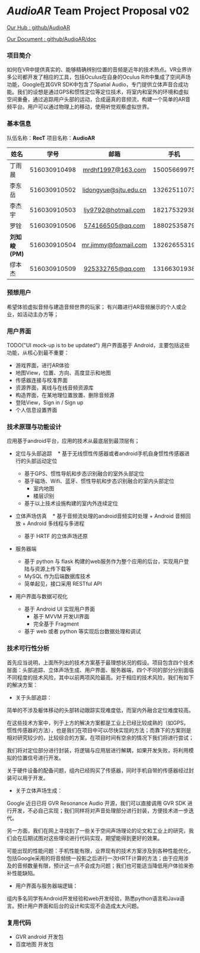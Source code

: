 # *AudioAR* Team Project Proposal v02


[Our Hub : github/AudioAR](https://github.com/AudioAR)

[Our Document : github/AudioAR/doc](https://github.com/AudioAR/doc/)


### 项目简介

如何在VR中提供真实的、能够精确辨别位置的音频是近年的技术热点。VR业界许多公司都开发了相应的工具，包括Oculus在自身的Oculus Rift中集成了空间声场功能，Google在其GVR SDK中包含了Spatial Audio，专门提供立体声音合成功能。我们的设想是通过GPS和惯性定位等定位技术，将室内和室外的环境和虚拟空间重叠，通过追踪用户头部的运动，合成逼真的音频流，构建一个简单的AR音频平台。用户可以通过物理上的移动，使用听觉观察虚拟世界。

### 基本信息

队伍名称：**RecT**
项目名称：**AudioAR**

| 姓名|学号|邮箱|手机|
| -------- | :-----: | :----: | :-----: |
|丁雨晨|516030910498|mrdhf1997@163.com|15005669975|
|李东岳|516030910502|lidongyue@sjtu.edu.cn|13262511073|
|李杰宇|516030910503|ljy9792@hotmail.com|18217532938|
|罗铨|516030910506|574166505@qq.com|18802535879|
|__刘知峻(PM)__|516030910504|mr.jimmy@foxmail.com|13262655319|
|缪本杰|516030910509|925332765@qq.com|13166301938|

### 预想用户

希望体验虚拟音频与建造音频世界的玩家；
有兴趣进行AR音频展示的个人或企业，如活动主办方等；

### 用户界面

TODO("UI mock-up is to be updated")
用户界面基于 Android，主要包括这些功能，从核心到最不重要：

- 游戏界面，进行AR体验
- 地图View，位置、方向、高度显示和地图
- 传感器连接与校准界面
- 资源界面，离线与在线音频资源库
- 构造界面，在某地理位置放置、删除音频源
- 登陆View，Sign in / Sign up
- 个人信息设置界面

### 技术原理与功能设计
应用基于android平台，应用的技术从最底层到最顶层有；

- 定位与头部追踪
    * 基于无线惯性传感器或者android手机自身惯性传感器进行的头部运动定位
    * 基于GPS、惯性导航和步态识别融合的室外头部定位
    * 基于磁场、Wifi、蓝牙、惯性导航和步态识别融合的室内头部定位
        + 室内地图
        + 楼层识别
    * 基于以上技术设施构建的室内外连续定位

- 立体声场仿真
    * 基于音频流处理的android音频实时处理
        + Android 音频回放
        + Android 多线程与多进程
    * 基于 HRTF 的立体声场还原

- 服务器端
    * 基于 python 与 flask 构建的web服务作为整个应用的后台，实现用户登陆与资源上传下载等
    * MySQL 作为后端数据库技术
    * 简单起见，接口采用 RESTful API

- 用户界面与数据可视化
    * 基于 Android UI 实现用户界面
        + 基于 MVVM 开发UI界面
        + 完全基于 Fragment
    * 基于 web 或者 python 等实现后台数据处理和调试

### 技术可行性分析

首先应当说明，上面所列出的技术方案基于最理想状况的假设。项目包含四个技术层面：头部追踪、立体声场生成、用户界面、服务器端，四个不同的部分分别面临不同程度的技术风险，其中以前两项风险最高。对于相应的技术风险，我们有如下的解决方案：

- 关于头部追踪：

简单的不涉及躯体移动的头部转动跟踪实现难度低，而室内外融合定位难度较高。

在这些技术方案中，列于上方的解决方案都是工业上已经比较成熟的（如GPS，惯性传感器的方法），也是我们在项目中可以尽快实现的方法；而靠下的方案则是相对研究较少的，比较综合的方案，在项目时间有空余的情况下我们将进行尝试；

我们将对定位部分进行封装，将逻辑与应用层进行解耦，如果开发失败，将利用模拟的位置信号进行开发。

关于硬件设备的配备问题，组内已经购买了传感器，同时手机自带的传感器经过封装可以用于开发。

- 关于立体声场生成：

Google 近日已将 GVR Resonance Audio 开源，我们可以直接调用 GVR SDK 进行开发，不必自己实现；我们同样将对声音处理部分进行封装，方便技术进一步迭代。

另一方面，我们在网上寻找到了一些关于空间声场理论的论文和工业上的研究，我们会在后期试图对这些理论进行代码实现，期望能得到更好的效果。

可能出现的性能问题：手机性能有限，业界现有的技术方案涉及到各种性能优化，包括Google采用的将音频统一投影之后进行一次HRTF计算的方法；由于应用涉及的音频数量有限，预计这一点不会成为问题；我们也可能适当降低用户体验来弥补性能缺陷。

- 用户界面与服务器端逻辑：

组内多名同学有Android开发经验和web开发经验，熟悉python语言和Java语言。预计用户界面和后台的设计和实现不会造成太大问题。

### 复用代码

- GVR android 开发包
- 百度地图 开发包
